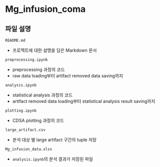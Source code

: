 # Mg_infusion_coma
## 파일 설명
`README.md`
- 프로젝트에 대한 설명을 담은 Markdown 문서

`preprocessing.ipynb`
- preprocessing 과정의 코드
- raw data loading부터 artifact removed data saving까지

`analysis.ipynb`
- statistical analysis 과정의 코드
- artifact removed data loading부터 statistical analysis result saving까지

`plotting.ipynb`
- CDSA plotting 과정의 코드

`large_artifact.csv`
- 분석 대상 별 large artifact 구간의 tuple 저장

`Mg_infusion_data.xlsx`
- `analysis.ipynb`의 분석 결과가 저장된 파일
